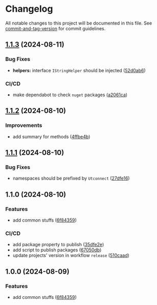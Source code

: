 # Changelog

All notable changes to this project will be documented in this file. See [commit-and-tag-version](https://github.com/absolute-version/commit-and-tag-version) for commit guidelines.

## [1.1.3](https://github.com/Utconnect/common-dotnet/compare/v1.1.2...v1.1.3) (2024-08-11)


### Bug Fixes

* **helpers:** interface `IStringHelper` should be injected ([52d0ab6](https://github.com/Utconnect/common-dotnet/commit/52d0ab611982b2343c59fd821f027ec2ebfa437a))


### CI/CD

* make dependabot to check `nuget` packages ([a2061ca](https://github.com/Utconnect/common-dotnet/commit/a2061caecc059ef630df11e1e0cb3cce9f390d67))

## [1.1.2](https://github.com/Utconnect/common-dotnet/compare/v1.1.1...v1.1.2) (2024-08-10)


### Improvements

* add summary for methods ([4ffbe4b](https://github.com/Utconnect/common-dotnet/commit/4ffbe4b309840ecd1e2d7c95b4b87c708b4d4b72))

## [1.1.1](https://github.com/Utconnect/common-dotnet/compare/v1.1.0...v1.1.1) (2024-08-10)


### Bug Fixes

* namespaces should be prefixed by `Utconnect` ([27dfe16](https://github.com/Utconnect/common-dotnet/commit/27dfe16c05d4d8dc1f18e7e555e055143ddc40f7))

## 1.1.0 (2024-08-10)


### Features

* add common stuffs ([6f84359](https://github.com/Utconnect/common-dotnet/commit/6f8435913c132dc320174d3ee66594c81b31eba9))


### CI/CD

* add package property to publish ([35dfe2e](https://github.com/Utconnect/common-dotnet/commit/35dfe2e4163987aa7e73b8508a2b468d33262b96))
* add script to publish packages ([67050db](https://github.com/Utconnect/common-dotnet/commit/67050dbb44b9db28970576bf90ab73082b89d8a6))
* update projects' version in workflow `release` ([510caad](https://github.com/Utconnect/common-dotnet/commit/510caad1f182a1d47a44ca28cd7fe44e3c16fa58))

## 1.0.0 (2024-08-09)


### Features

* add common stuffs ([6f84359](https://github.com/spicy-tomato/common-dotnet/commit/6f8435913c132dc320174d3ee66594c81b31eba9))
